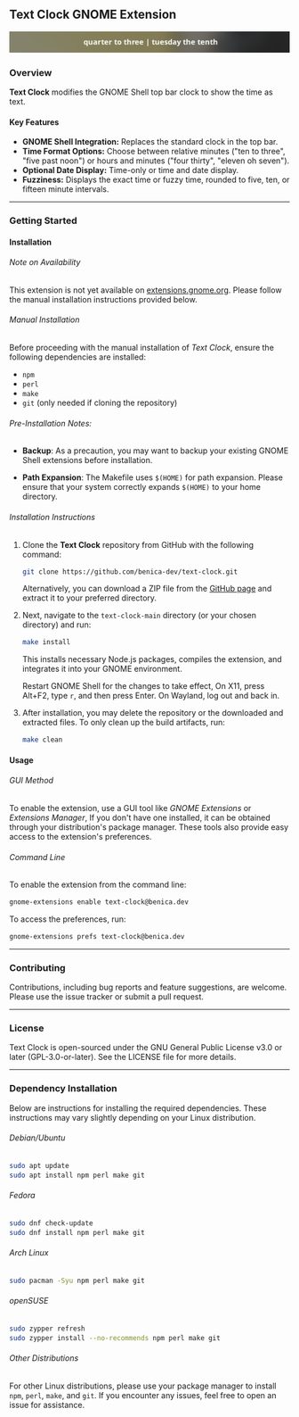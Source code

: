 ## Text Clock GNOME Extension

![Screenshot of Text Clock](media/screenshot.png 'Screenshot of Text Clock Extension')

### Overview

**Text Clock** modifies the GNOME Shell top bar clock to show the time as text.

#### Key Features

- **GNOME Shell Integration:** Replaces the standard clock in the top bar.
- **Time Format Options:** Choose between relative minutes ("ten to three", "five past noon") or hours and minutes ("four thirty", "eleven oh seven").
- **Optional Date Display:** Time-only or time and date display.
- **Fuzziness:** Displays the exact time or fuzzy time, rounded to five, ten, or fifteen minute intervals.

---

### Getting Started

#### Installation

###### Note on Availability

This extension is not yet available on [extensions.gnome.org](https://extensions.gnome.org). Please follow the manual installation instructions provided below.

###### Manual Installation

Before proceeding with the manual installation of _Text Clock_, ensure the following dependencies are installed:

- `npm`
- `perl`
- `make`
- `git` (only needed if cloning the repository)

###### Pre-Installation Notes:

- **Backup**: As a precaution, you may want to backup your existing GNOME Shell extensions before installation.

- **Path Expansion**: The Makefile uses `$(HOME)` for path expansion. Please ensure that your system correctly expands `$(HOME)` to your home directory.

###### Installation Instructions

1. Clone the **Text Clock** repository from GitHub with the following command:

   ```bash
   git clone https://github.com/benica-dev/text-clock.git
   ```

   Alternatively, you can download a ZIP file from the [GitHub page](https://github.com/wtbenica/text-clock) and extract it to your preferred directory.

2. Next, navigate to the `text-clock-main` directory (or your chosen directory) and run:

   ```bash
   make install
   ```

   This installs necessary Node.js packages, compiles the extension, and integrates it into your GNOME environment.

   Restart GNOME Shell for the changes to take effect, On X11, press Alt+F2, type `r`, and then press Enter. On Wayland, log out and back in.

3. After installation, you may delete the repository or the downloaded and extracted files. To only clean up the build artifacts, run:
   ```bash
   make clean
   ```

#### Usage

###### GUI Method

To enable the extension, use a GUI tool like _GNOME Extensions_ or _Extensions Manager_, If you don't have one installed, it can be obtained through your distribution's package manager. These tools also provide easy access to the extension's preferences.

###### Command Line

To enable the extension from the command line:

```bash
gnome-extensions enable text-clock@benica.dev
```

To access the preferences, run:

```bash
gnome-extensions prefs text-clock@benica.dev
```

---

### Contributing

Contributions, including bug reports and feature suggestions, are welcome. Please use the issue tracker or submit a pull request.

---

### License

Text Clock is open-sourced under the GNU General Public License v3.0 or later (GPL-3.0-or-later). See the LICENSE file for more details.

---

### Dependency Installation

Below are instructions for installing the required dependencies. These instructions may vary slightly depending on your Linux distribution.

###### Debian/Ubuntu

```bash
sudo apt update
sudo apt install npm perl make git
```

###### Fedora

```bash
sudo dnf check-update
sudo dnf install npm perl make git
```

###### Arch Linux

```bash
sudo pacman -Syu npm perl make git
```

###### openSUSE

```bash
sudo zypper refresh
sudo zypper install --no-recommends npm perl make git
```

###### Other Distributions

For other Linux distributions, please use your package manager to install `npm`, `perl`, `make`, and `git`. If you encounter any issues, feel free to open an issue for assistance.

